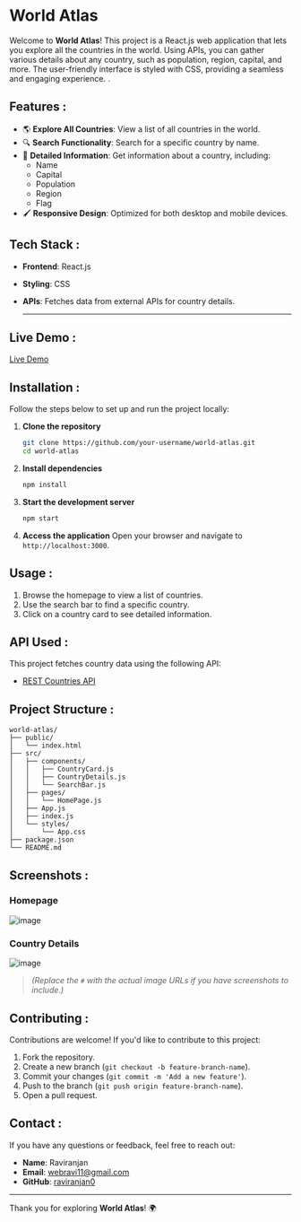 # World Atlas

Welcome to **World Atlas**! This project is a React.js web application that lets you explore all the countries in the world. Using APIs, you can gather various details about any country, such as population, region, capital, and more. The user-friendly interface is styled with CSS, providing a seamless and engaging experience. .

## Features :

- 🌎 **Explore All Countries**: View a list of all countries in the world.
- 🔍 **Search Functionality**: Search for a specific country by name.
- 📄 **Detailed Information**: Get information about a country, including:
  - Name
  - Capital
  - Population
  - Region
  - Flag
- 🖌️ **Responsive Design**: Optimized for both desktop and mobile devices.

## Tech Stack :

- **Frontend**: React.js
- **Styling**: CSS
- **APIs**: Fetches data from external APIs for country details.

  ---

## Live Demo :
[Live Demo](https://rv-world-atlas.vercel.app/)

## Installation :

Follow the steps below to set up and run the project locally:

1. **Clone the repository**
   ```bash
   git clone https://github.com/your-username/world-atlas.git
   cd world-atlas
   ```

2. **Install dependencies**
   ```bash
   npm install
   ```

3. **Start the development server**
   ```bash
   npm start
   ```

4. **Access the application**
   Open your browser and navigate to `http://localhost:3000`.

## Usage :

1. Browse the homepage to view a list of countries.
2. Use the search bar to find a specific country.
3. Click on a country card to see detailed information.

## API Used :

This project fetches country data using the following API:

- [REST Countries API](https://restcountries.com/)

## Project Structure :

```
world-atlas/
├── public/
│   └── index.html
├── src/
│   ├── components/
│   │   ├── CountryCard.js
│   │   ├── CountryDetails.js
│   │   └── SearchBar.js
│   ├── pages/
│   │   └── HomePage.js
│   ├── App.js
│   ├── index.js
│   └── styles/
│       └── App.css
├── package.json
└── README.md
```

## Screenshots :

### Homepage
![image](https://github.com/user-attachments/assets/be0f0d4e-5131-44a2-819b-beda19b4bfe1)


### Country Details
![image](https://github.com/user-attachments/assets/992880d2-5fea-4360-82f3-4620e75ab4d5)


> *(Replace the `#` with the actual image URLs if you have screenshots to include.)*

## Contributing :

Contributions are welcome! If you'd like to contribute to this project:

1. Fork the repository.
2. Create a new branch (`git checkout -b feature-branch-name`).
3. Commit your changes (`git commit -m 'Add a new feature'`).
4. Push to the branch (`git push origin feature-branch-name`).
5. Open a pull request.



## Contact :

If you have any questions or feedback, feel free to reach out:

- **Name**: Raviranjan
- **Email**: webravi11@gmail.com
- **GitHub**: [raviranjan0](https://github.com/raviranjan0)

---

Thank you for exploring **World Atlas**! 🌍
